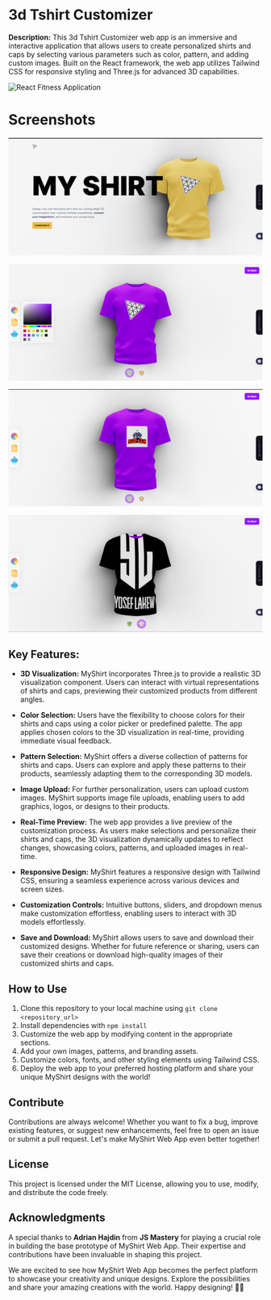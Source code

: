 # 3d Tshirt Customizer

**Description:** This 3d Tshirt Customizer web app is an immersive and interactive application that allows users to create personalized shirts and caps by selecting various parameters such as color, pattern, and adding custom images. Built on the React framework, the web app utilizes Tailwind CSS for responsive styling and Three.js for advanced 3D capabilities.

![React Fitness Application](https://github.com/yoseflakew25/3d-tshirt-customizer/blob/main/screenshots/gif.gif)

# Screenshots

![React Fitness Application](https://github.com/yoseflakew25/3d-tshirt-customizer/blob/main/screenshots/1.png)

![React Fitness Application](https://github.com/yoseflakew25/3d-tshirt-customizer/blob/main/screenshots/2.png)

![React Fitness Application](https://github.com/yoseflakew25/3d-tshirt-customizer/blob/main/screenshots/3.png)

![React Fitness Application](https://github.com/yoseflakew25/3d-tshirt-customizer/blob/main/screenshots/4.png)

## Key Features:

- **3D Visualization:** MyShirt incorporates Three.js to provide a realistic 3D visualization component. Users can interact with virtual representations of shirts and caps, previewing their customized products from different angles.

- **Color Selection:** Users have the flexibility to choose colors for their shirts and caps using a color picker or predefined palette. The app applies chosen colors to the 3D visualization in real-time, providing immediate visual feedback.

- **Pattern Selection:** MyShirt offers a diverse collection of patterns for shirts and caps. Users can explore and apply these patterns to their products, seamlessly adapting them to the corresponding 3D models.

- **Image Upload:** For further personalization, users can upload custom images. MyShirt supports image file uploads, enabling users to add graphics, logos, or designs to their products.

- **Real-Time Preview:** The web app provides a live preview of the customization process. As users make selections and personalize their shirts and caps, the 3D visualization dynamically updates to reflect changes, showcasing colors, patterns, and uploaded images in real-time.

- **Responsive Design:** MyShirt features a responsive design with Tailwind CSS, ensuring a seamless experience across various devices and screen sizes.

- **Customization Controls:** Intuitive buttons, sliders, and dropdown menus make customization effortless, enabling users to interact with 3D models effortlessly.

- **Save and Download:** MyShirt allows users to save and download their customized designs. Whether for future reference or sharing, users can save their creations or download high-quality images of their customized shirts and caps.

## How to Use

1. Clone this repository to your local machine using `git clone <repository_url>`
2. Install dependencies with `npm install`
3. Customize the web app by modifying content in the appropriate sections.
4. Add your own images, patterns, and branding assets.
5. Customize colors, fonts, and other styling elements using Tailwind CSS.
6. Deploy the web app to your preferred hosting platform and share your unique MyShirt designs with the world!

## Contribute

Contributions are always welcome! Whether you want to fix a bug, improve existing features, or suggest new enhancements, feel free to open an issue or submit a pull request. Let's make MyShirt Web App even better together!

## License

This project is licensed under the MIT License, allowing you to use, modify, and distribute the code freely.

## Acknowledgments

A special thanks to **Adrian Hajdin** from **JS Mastery** for playing a crucial role in building the base prototype of MyShirt Web App. Their expertise and contributions have been invaluable in shaping this project.

We are excited to see how MyShirt Web App becomes the perfect platform to showcase your creativity and unique designs. Explore the possibilities and share your amazing creations with the world. Happy designing! 🎉🎉
